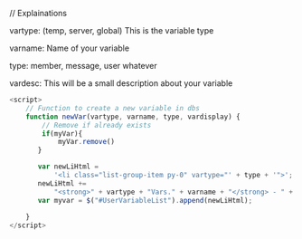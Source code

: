 
// Explainations

vartype: (temp, server, global) This is the variable type

varname: Name of your variable

type: member, message, user whatever

vardesc: This will be a small description about your variable

```js
<script>
    // Function to create a new variable in dbs
    function newVar(vartype, varname, type, vardisplay) {
        // Remove if already exists
        if(myVar){
            myVar.remove()
       }

       var newLiHtml =
           '<li class="list-group-item py-0" vartype="' + type + '">';
       newLiHtml +=
           "<strong>" + vartype + "Vars." + varname + "</strong> - " + vardisplay + " mod variable</li>";
       var myvar = $("#UserVariableList").append(newLiHtml);
    
    }
</script>
```

